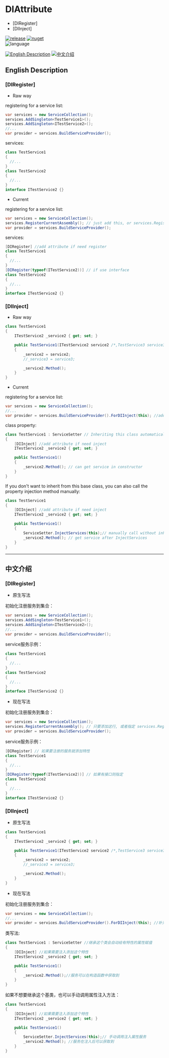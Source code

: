 # DIAttribute
* [DIRegister]
* [DIInject]

[![release](https://img.shields.io/github/v/release/tp1415926535/DIAttribute?color=green&logo=github)](https://github.com/tp1415926535/DIAttribute/releases) 
[![nuget](https://img.shields.io/nuget/v/DIAttribute?color=lightblue&logo=nuget)](https://www.nuget.org/packages/DiAttribute)     
![language](https://img.shields.io/github/languages/top/tp1415926535/DIAttribute)
     
[![English Description](https://img.shields.io/static/v1?label=English&message=Description&color=yellow)](https://github.com/tp1415926535/DIAttribute?tab=readme-ov-file#english-description) 
[![中文介绍](https://img.shields.io/static/v1?label=%E4%B8%AD%E6%96%87&message=%E8%AF%B4%E6%98%8E&color=red)](https://github.com/tp1415926535/DIAttribute?tab=readme-ov-file#%E4%B8%AD%E6%96%87%E4%BB%8B%E7%BB%8D)

## English Description
### [DIRegister]
* Raw way

registering for a service list:
```C#
var services = new ServiceCollection();
services.AddSingleton<TestService1>();
services.AddSingleton<ITestService2>();
//...
var provider = services.BuildServiceProvider();
```
services:
```C#
class TestService1
{
  //...
}
class TestService2
{
  //...
}
interface ITestService2 {}
```
* Current

registering for a service list:
```C#
var services = new ServiceCollection();
services.RegisterCurrentAssembly(); // just add this, or services.RegisterAssembly(assmbly);
var provider = services.BuildServiceProvider();
```
services:
```C#
[DIRegister] //add attribute if need register
class TestService1
{
  //...
}
[DIRegister(typeof(ITestService2))] // if use interface
class TestService2
{
  //...
}
interface ITestService2 {}
```
### [DIInject]
* Raw way
```C#
class TestService1
{
    ITestService2 _service2 { get; set; }

    public TestService1(ITestService2 service2 /*,TestService3 service3...*/)
    {
        _service2 = service2;
        //_service3 = service3;

        _service2.Method();
    }
}
```
* Current

registering for a service list:
```C#
var services = new ServiceCollection();
//...
var provider = services.BuildServiceProvider().ForDIInject(this); //add method
```
class property:
```C#
class TestService1 : ServiceSetter // Inheriting this class automatically injects property values
{
    [DIInject] //add attribute if need inject
    ITestService2 _service2 { get; set; }

    public TestService1()
    {
        _service2.Method(); // can get service in constructor
    }
}
```
If you don't want to inherit from this base class, you can also call the property injection method manually:
```C#
class TestService1
{
    [DIInject] //add attribute if need inject
    ITestService2 _service2 { get; set; }

    public TestService1()
    {
        ServiceSetter.InjectServices(this);// manually call without inherit class
        _service2.Method(); // get service after InjectServices
    }
}
```

-------------
## 中文介绍
### [DIRegister]
* 原生写法

初始化注册服务到集合：
```C#
var services = new ServiceCollection();
services.AddSingleton<TestService1>();
services.AddSingleton<ITestService2>();
//...
var provider = services.BuildServiceProvider();
```
service服务示例：
```C#
class TestService1
{
  //...
}
class TestService2
{
  //...
}
interface ITestService2 {}
```
* 现在写法

初始化注册服务到集合：
```C#
var services = new ServiceCollection();
services.RegisterCurrentAssembly(); // 只要添加这行, 或者指定 services.RegisterAssembly(assmbly);
var provider = services.BuildServiceProvider();
```
service服务示例：
```C#
[DIRegister] // 如果要注册的服务就添加特性
class TestService1
{
  //...
}
[DIRegister(typeof(ITestService2))] // 如果有接口则指定
class TestService2
{
  //...
}
interface ITestService2 {}
```
### [DIInject]
* 原生写法
```C#
class TestService1
{
    ITestService2 _service2 { get; set; }

    public TestService1(ITestService2 service2 /*,TestService3 service3...*/)
    {
        _service2 = service2;
        //_service3 = service3;

        _service2.Method();
    }
}
```
* 现在写法

初始化注册服务到集合：
```C#
var services = new ServiceCollection();
//...
var provider = services.BuildServiceProvider().ForDIInject(this); //补充调用方法用于后续注入获取
```
类写法:
```C#
class TestService1 : ServiceSetter //继承这个类会自动给有特性的属性赋值
{
    [DIInject] //如果需要注入添加这个特性
    ITestService2 _service2 { get; set; }

    public TestService1()
    {
        _service2.Method();//服务可以在构造函数中获取到
    }
}
```
如果不想要继承这个基类，也可以手动调用属性注入方法：
```C#
class TestService1
{
    [DIInject] //如果需要注入添加这个特性
    ITestService2 _service2 { get; set; }

    public TestService1()
    {
        ServiceSetter.InjectServices(this);// 手动调用注入属性服务
        _service2.Method(); //服务在注入后可以获取到
    }
}
```
